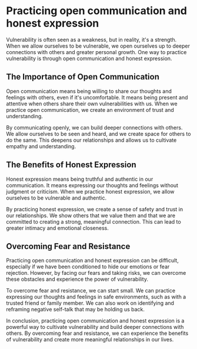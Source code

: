 Practicing open communication and honest expression
==========================================================================================

Vulnerability is often seen as a weakness, but in reality, it's a strength. When we allow ourselves to be vulnerable, we open ourselves up to deeper connections with others and greater personal growth. One way to practice vulnerability is through open communication and honest expression.

The Importance of Open Communication
------------------------------------

Open communication means being willing to share our thoughts and feelings with others, even if it's uncomfortable. It means being present and attentive when others share their own vulnerabilities with us. When we practice open communication, we create an environment of trust and understanding.

By communicating openly, we can build deeper connections with others. We allow ourselves to be seen and heard, and we create space for others to do the same. This deepens our relationships and allows us to cultivate empathy and understanding.

The Benefits of Honest Expression
---------------------------------

Honest expression means being truthful and authentic in our communication. It means expressing our thoughts and feelings without judgment or criticism. When we practice honest expression, we allow ourselves to be vulnerable and authentic.

By practicing honest expression, we create a sense of safety and trust in our relationships. We show others that we value them and that we are committed to creating a strong, meaningful connection. This can lead to greater intimacy and emotional closeness.

Overcoming Fear and Resistance
------------------------------

Practicing open communication and honest expression can be difficult, especially if we have been conditioned to hide our emotions or fear rejection. However, by facing our fears and taking risks, we can overcome these obstacles and experience the power of vulnerability.

To overcome fear and resistance, we can start small. We can practice expressing our thoughts and feelings in safe environments, such as with a trusted friend or family member. We can also work on identifying and reframing negative self-talk that may be holding us back.

In conclusion, practicing open communication and honest expression is a powerful way to cultivate vulnerability and build deeper connections with others. By overcoming fear and resistance, we can experience the benefits of vulnerability and create more meaningful relationships in our lives.
